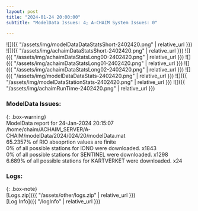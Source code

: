 ```yaml
---
layout: post
title: "2024-01-24 20:00:00"
subtitle: "ModelData Issues: 4; A-CHAIM System Issues: 0"

---
```


![]({{ "/assets/img/modelDataDataStatsShort-2402420.png" | relative_url }})
![]({{ "/assets/img/achaimDataStatsShort-2402420.png" | relative_url }})
![]({{ "/assets/img/achaimDataStatsLong00-2402420.png" | relative_url }})
![]({{ "/assets/img/achaimDataStatsLong01-2402420.png" | relative_url }})
![]({{ "/assets/img/achaimDataStatsLong02-2402420.png" | relative_url }})
![]({{ "/assets/img/modelDataDataStats-2402420.png" | relative_url }})
![]({{ "/assets/img/modelDataStationStats-2402420.png" | relative_url }})
![]({{ "/assets/img/achaimRunTime-2402420.png" | relative_url }})


### ModelData Issues:  
  
{: .box-warning}  
 ModelData report for 24-Jan-2024 20:15:07   
 /home/chaim/ACHAIM_SERVER/A-CHAIM/modelData/2024/024/20/modelData.mat   
 65.2357% of RIO absoprtion values are finite   
 0% of all possible stations for IONO were downloaded. x1843   
 0% of all possible stations for SENTINEL were downloaded. x1298   
 6.689% of all possible stations for KARTVERKET were downloaded. x24   
  


### Logs:  
  
{: .box-note}  
[Logs.zip]({{ "/assets/other/logs.zip" | relative_url }})  
[Log Info]({{ "/logInfo" | relative_url }})  

